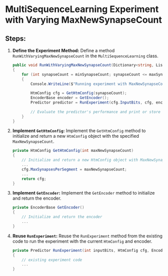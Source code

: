﻿# MultiSequenceLearning Experiment with Varying MaxNewSynapseCount

## Steps:

1. **Define the Experiment Method:**
   Define a method `RunWithVaryingMaxNewSynapseCount` in the `MultiSequenceLearning` class.
   
   ```csharp
   public void RunWithVaryingMaxNewSynapseCount(Dictionary<string, List<double>> sequences, int minSynapseCount, int maxSynapseCount, int step)
   {
       for (int synapseCount = minSynapseCount; synapseCount <= maxSynapseCount; synapseCount += step)
       {
           Console.WriteLine($"Running experiment with MaxNewSynapseCount: {synapseCount}");
           
           HtmConfig cfg = GetHtmConfig(synapseCount);
           EncoderBase encoder = GetEncoder();
           Predictor predictor = RunExperiment(cfg.InputBits, cfg, encoder, sequences);
           
           // Evaluate the predictor's performance and print or store the results.
       }
   }
   ```
   
2. **Implement `GetHtmConfig`:**
   Implement the `GetHtmConfig` method to initialize and return a new `HtmConfig` object with the specified `MaxNewSynapseCount`.

   ```csharp
   private HtmConfig GetHtmConfig(int maxNewSynapseCount)
   {
       // Initialize and return a new HtmConfig object with MaxNewSynapseCount
       ...
       cfg.MaxSynapsesPerSegment = maxNewSynapseCount;
       ...
       return cfg;
   }
   ```

3. **Implement `GetEncoder`:**
   Implement the `GetEncoder` method to initialize and return the encoder.

   ```csharp
   private EncoderBase GetEncoder()
   {
       // Initialize and return the encoder
       ...
   }
   ```

4. **Reuse `RunExperiment`:**
   Reuse the `RunExperiment` method from the existing code to run the experiment with the current `HtmConfig` and encoder.

   ```csharp
   private Predictor RunExperiment(int inputBits, HtmConfig cfg, EncoderBase encoder, Dictionary<string, List<double>> sequences)
   {
       // existing experiment code
       ...
   }
   ```
